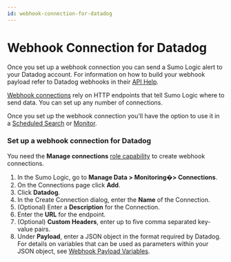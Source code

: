 ```yaml
---
id: webhook-connection-for-datadog
---
```


# Webhook Connection for Datadog

Once you set up a webhook connection you can send a Sumo Logic alert to
your Datadog account. For information on how to build your webhook
payload refer to Datadog webhooks in
their [API Help](http://docs.datadoghq.com/integrations/webhooks/).

[Webhook
connections](Set_Up_Webhook_Connections.md "Set Up Webhook Connections") rely
on HTTP endpoints that tell Sumo Logic where to send data. You can set
up any number of connections.

Once you set up the webhook connection you'll have the option to use
it in a [Scheduled
Search](Schedule-Searches-for-Webhook-Connections.md "Schedule Searches for Webhook Connections") or [Monitor](../../../Visualizations-and-Alerts/Alerts/Monitors.md "Monitors").

### Set up a webhook connection for Datadog

You need the ********Manage connections******** [role
capability](../../Users-and-Roles/Manage-Roles/05-Role-Capabilities.md "Role Capabilities") to
create webhook connections.

1.  In the Sumo Logic, go to **Manage Data \> Monitoring�\> Connections**.
2.  On the Connections page click **Add**.
3.  Click **Datadog**.
4.  In the Create Connection dialog, enter the **Name** of the Connection.
5.  (Optional) Enter a **Description** for the Connection.
6.  Enter the **URL** for the endpoint.
7.  (Optional) ********Custom Headers********, enter up to five comma separated key-value pairs.
8.  Under **Payload**, enter a JSON object in the format required by Datadog. For details on variables that can be used as parameters within your JSON object, see [Webhook Payload Variables](Set_Up_Webhook_Connections.md "Set Up Webhook Connections"). 
